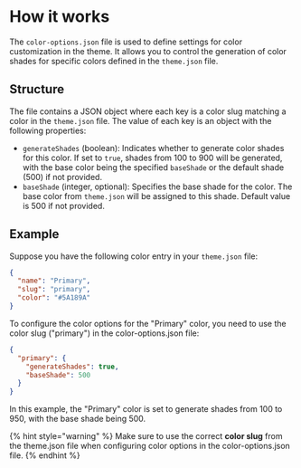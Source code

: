 # How it works

The `color-options.json` file is used to define settings for color customization in the theme. It allows you to control the generation of color shades for specific colors defined in the `theme.json` file.

## Structure

The file contains a JSON object where each key is a color slug matching a color in the `theme.json` file. The value of each key is an object with the following properties:

* `generateShades` (boolean): Indicates whether to generate color shades for this color. If set to `true`, shades from 100 to 900 will be generated, with the base color being the specified `baseShade` or the default shade (500) if not provided.
* `baseShade` (integer, optional): Specifies the base shade for the color. The base color from `theme.json` will be assigned to this shade. Default value is 500 if not provided.

## Example

Suppose you have the following color entry in your `theme.json` file:

```json
{
  "name": "Primary",
  "slug": "primary",
  "color": "#5A189A"
}
```

To configure the color options for the "Primary" color, you need to use the color slug ("primary") in the color-options.json file:

```json
{
  "primary": {
    "generateShades": true,
    "baseShade": 500
  }
}
```

In this example, the "Primary" color is set to generate shades from 100 to 950, with the base shade being 500.

{% hint style="warning" %}
Make sure to use the correct **color slug** from the theme.json file when configuring color options in the color-options.json file.
{% endhint %}

